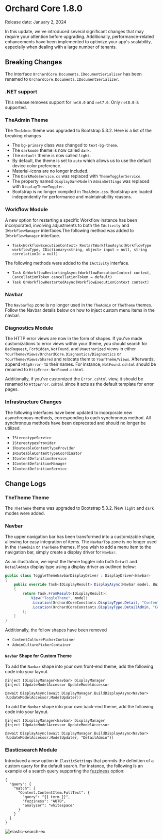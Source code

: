 # Orchard Core 1.8.0

Release date: January 2, 2024

In this update, we've introduced several significant changes that may require your attention before upgrading. Additionally, performance-related enhancements have been implemented to optimize your app's scalability, especially when dealing with a large number of tenants.

## Breaking Changes

The interface `OrchardCore.Documents.IDocumentSerialiser` has been renamed to `OrchardCore.Documents.IDocumentSerializer`.

### .NET support

This release removes support for `net6.0` and `net7.0`. Only `net8.0` is supported.

### TheAdmin Theme

The `TheAdmin` theme was upgraded to Bootstrap 5.3.2. Here is a list of the breaking changes

- The `bg-primary` class was changed to `text-bg-theme`.
- The `darkmode` theme is now called `dark`.
- The `default` theme is now called `light`.
- By default, the theme is set to `auto` which allows us to use the default device color preference.
- Material-icons are no longer included.
- The `DarkModeService.cs` was replaced with `ThemeTogglerService`.
- The property named `DisplayDarkMode` in `AdminSettings` was replaced with `DisplayThemeToggler`.
- Bootstrap is no longer compiled in `TheAdmin.css`. Bootstrap are loaded independently for performance and maintainability reasons.

### Workflow Module

A new option for restarting a specific Workflow instance has been incorporated, involving adjustments to both the `IActivity` and `IWorkflowManager` interfaces.The following method was added to `IWorkflowManager` interface.

- `Task<WorkflowExecutionContext> RestartWorkflowAsync(WorkflowType workflowType, IDictionary<string, object> input = null, string correlationId = null)`

 The following methods were added to the `IActivity` interface.

- `Task OnWorkflowRestartingAsync(WorkflowExecutionContext context, CancellationToken cancellationToken = default)`
- `Task OnWorkflowRestartedAsync(WorkflowExecutionContext context)`

### Navbar

 The `NavbarTop` zone is no longer used in the `TheAdmin` or `TheTheme` themes. Follow the Navbar details below on how to inject custom menu items in the navbar.

### Diagnostics Module

The HTTP error views are now in the form of shapes. If you've made customizations to error views within your theme, you should search for `BadRequest`, `Forbidden`, `NotFound`, and `Unauthorized` views in either `YourTheme/Views/OrchardCore.Diagnostics/Diagnostics` or `YourTheme/Views/Shared` and relocate them to `YourTheme/Views`. Afterwards, append `HttpError-` to their names. For instance, `NotFound.cshtml` should be renamed to `HttpError-NotFound.cshtml`.

Additionally, if you've customized the `Error.cshtml` view, it should be renamed to `HttpError.cshtml` since it acts as the default template for error pages.

### Infrastructure Changes

The following interfaces have been updated to incorporate new asynchronous methods, corresponding to each synchronous method. All synchronous methods have been deprecated and should no longer be utilized.

- `IStereotypeService`
- `IStereotypesProvider`
- `IRouteableContentTypeProvider`
- `IRouteableContentTypeCoordinator`
- `IContentDefinitionService`
- `IContentDefinitionManager`
- `IContentDefinitionService`

## Change Logs

### TheTheme Theme

The `TheTheme` theme was upgraded to Bootstrap 5.3.2. New `light` and `dark` modes were added.

### Navbar

The upper navigation bar has been transformed into a customizable shape, allowing for easy integration of items. The `NavbarTop` zone is no longer used in the `TheAdmin` or `TheTheme` themes. If you wish to add a menu item to the navigation bar, simply create a display driver for `Navbar`.

As an illustration, we inject the theme toggler into both `Detail` and `DetailAdmin` display type using a display driver as outlined below:

```csharp
public class ToggleThemeNavbarDisplayDriver : DisplayDriver<Navbar>
{
    public override Task<IDisplayResult> DisplayAsync(Navbar model, BuildDisplayContext context)
    {
        return Task.FromResult<IDisplayResult>(
            View("ToggleTheme", model)
            .Location(OrchardCoreConstants.DisplayType.Detail, "Content:10")
            .Location(OrchardCoreConstants.DisplayType.DetailAdmin, "Content:10")
        );
    }
}
```

 Additionally, the follow shapes have been removed

- `ContentCulturePickerContainer`
- `AdminCulturePickerContainer`

#### `Navbar` Shape for Custom Theme

To add the `Navbar` shape into your own front-end theme, add the following code into your layout.

```
@inject IDisplayManager<Navbar> DisplayManager
@inject IUpdateModelAccessor UpdateModelAccessor

@await DisplayAsync(await DisplayManager.BuildDisplayAsync<Navbar>(UpdateModelAccessor.ModelUpdater))
```

To add the `Navbar` shape into your own back-end theme, add the following code into your layout.

```
@inject IDisplayManager<Navbar> DisplayManager
@inject IUpdateModelAccessor UpdateModelAccessor

@await DisplayAsync(await DisplayManager.BuildDisplayAsync<Navbar>(UpdateModelAccessor.ModelUpdater, "DetailAdmin"))
```

### Elasticsearch Module

Introduced a new option in `ElasticSettings` that permits the definition of a custom query for the default search. For instance, the following is an example of a search query supporting the [fuzziness](https://www.elastic.co/guide/en/elasticsearch/reference/7.17/common-options.html#fuzziness) option:

```
{
  "query": {
    "match": {
      "Content.ContentItem.FullText": {
        "query": "{{ term }}",
        "fuzziness": "AUTO",
        "analyzer": "whitespace"
      }
    }
  }
}
```

![elastic-search-ex](https://github.com/OrchardCMS/OrchardCore/assets/24724371/15aae13e-0fc0-4df6-98be-352a441618c0)
